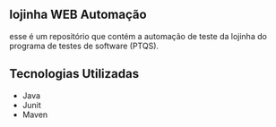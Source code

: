 ## lojinha WEB Automação
esse é um repositório que contém a automação de teste da lojinha do programa de testes de software (PTQS).

## Tecnologias Utilizadas
- Java
- Junit
- Maven
